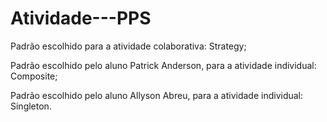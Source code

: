 # Atividade---PPS
Padrão escolhido para a atividade colaborativa: Strategy;

Padrão escolhido pelo aluno Patrick Anderson, para a atividade individual: Composite;

Padrão escolhido pelo aluno Allyson Abreu, para a atividade individual: Singleton.
